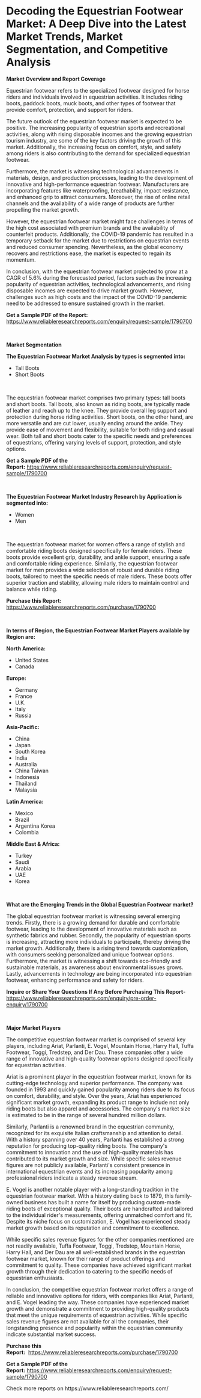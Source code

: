 <p><h1>Decoding the Equestrian Footwear Market: A Deep Dive into the Latest Market Trends, Market Segmentation, and Competitive Analysis</h1></p><p><strong>Market Overview and Report Coverage</strong></p>
<p><p>Equestrian footwear refers to the specialized footwear designed for horse riders and individuals involved in equestrian activities. It includes riding boots, paddock boots, muck boots, and other types of footwear that provide comfort, protection, and support for riders.</p><p>The future outlook of the equestrian footwear market is expected to be positive. The increasing popularity of equestrian sports and recreational activities, along with rising disposable incomes and the growing equestrian tourism industry, are some of the key factors driving the growth of this market. Additionally, the increasing focus on comfort, style, and safety among riders is also contributing to the demand for specialized equestrian footwear.</p><p>Furthermore, the market is witnessing technological advancements in materials, design, and production processes, leading to the development of innovative and high-performance equestrian footwear. Manufacturers are incorporating features like waterproofing, breathability, impact resistance, and enhanced grip to attract consumers. Moreover, the rise of online retail channels and the availability of a wide range of products are further propelling the market growth.</p><p>However, the equestrian footwear market might face challenges in terms of the high cost associated with premium brands and the availability of counterfeit products. Additionally, the COVID-19 pandemic has resulted in a temporary setback for the market due to restrictions on equestrian events and reduced consumer spending. Nevertheless, as the global economy recovers and restrictions ease, the market is expected to regain its momentum.</p><p>In conclusion, with the equestrian footwear market projected to grow at a CAGR of 5.6% during the forecasted period, factors such as the increasing popularity of equestrian activities, technological advancements, and rising disposable incomes are expected to drive market growth. However, challenges such as high costs and the impact of the COVID-19 pandemic need to be addressed to ensure sustained growth in the market.</p></p>
<p><strong>Get a Sample PDF of the Report:</strong> <a href="https://www.reliableresearchreports.com/enquiry/request-sample/1790700">https://www.reliableresearchreports.com/enquiry/request-sample/1790700</a></p>
<p>&nbsp;</p>
<p><strong>Market Segmentation</strong></p>
<p><strong>The Equestrian Footwear Market Analysis by types is segmented into:</strong></p>
<p><ul><li>Tall Boots</li><li>Short Boots</li></ul></p>
<p>&nbsp;</p>
<p><p>The equestrian footwear market comprises two primary types: tall boots and short boots. Tall boots, also known as riding boots, are typically made of leather and reach up to the knee. They provide overall leg support and protection during horse riding activities. Short boots, on the other hand, are more versatile and are cut lower, usually ending around the ankle. They provide ease of movement and flexibility, suitable for both riding and casual wear. Both tall and short boots cater to the specific needs and preferences of equestrians, offering varying levels of support, protection, and style options.</p></p>
<p><strong>Get a Sample PDF of the Report:</strong>&nbsp;<a href="https://www.reliableresearchreports.com/enquiry/request-sample/1790700">https://www.reliableresearchreports.com/enquiry/request-sample/1790700</a></p>
<p>&nbsp;</p>
<p><strong>The Equestrian Footwear Market Industry Research by Application is segmented into:</strong></p>
<p><ul><li>Women</li><li>Men</li></ul></p>
<p>&nbsp;</p>
<p><p>The equestrian footwear market for women offers a range of stylish and comfortable riding boots designed specifically for female riders. These boots provide excellent grip, durability, and ankle support, ensuring a safe and comfortable riding experience. Similarly, the equestrian footwear market for men provides a wide selection of robust and durable riding boots, tailored to meet the specific needs of male riders. These boots offer superior traction and stability, allowing male riders to maintain control and balance while riding.</p></p>
<p><strong>Purchase this Report:</strong>&nbsp; <a href="https://www.reliableresearchreports.com/purchase/1790700">https://www.reliableresearchreports.com/purchase/1790700</a></p>
<p>&nbsp;</p>
<p><strong>In terms of Region, the Equestrian Footwear Market Players available by Region are:</strong></p>
<p>
    <p> <strong> North America: </strong>
        <ul>
            <li>United States</li>
            <li>Canada</li>
        </ul>
        </p> 
    <p> <strong> Europe: </strong>
        <ul>
            <li>Germany</li>
            <li>France</li>
            <li>U.K.</li>
            <li>Italy</li>
            <li>Russia</li>
        </ul>
        </p> 
    <p> <strong> Asia-Pacific: </strong>
        <ul>
            <li>China</li>
            <li>Japan</li>
            <li>South Korea</li>
            <li>India</li>
            <li>Australia</li>
            <li>China Taiwan</li>
            <li>Indonesia</li>
            <li>Thailand</li>
            <li>Malaysia</li>
        </ul>
        </p> 
    <p> <strong> Latin America: </strong>
        <ul>
            <li>Mexico</li>
            <li>Brazil</li>
            <li>Argentina Korea</li>
            <li>Colombia</li>
        </ul>
        </p> 
    <p> <strong> Middle East & Africa: </strong>
        <ul>
            <li>Turkey</li>
            <li>Saudi</li>
            <li>Arabia</li>
            <li>UAE</li>
            <li>Korea</li>
        </ul>
    </p>
    </p>
<p>&nbsp;</p>
<p><strong>What are the Emerging Trends in the Global Equestrian Footwear market?</strong></p>
<p><p>The global equestrian footwear market is witnessing several emerging trends. Firstly, there is a growing demand for durable and comfortable footwear, leading to the development of innovative materials such as synthetic fabrics and rubber. Secondly, the popularity of equestrian sports is increasing, attracting more individuals to participate, thereby driving the market growth. Additionally, there is a rising trend towards customization, with consumers seeking personalized and unique footwear options. Furthermore, the market is witnessing a shift towards eco-friendly and sustainable materials, as awareness about environmental issues grows. Lastly, advancements in technology are being incorporated into equestrian footwear, enhancing performance and safety for riders.</p></p>
<p><strong>Inquire or Share Your Questions If Any Before Purchasing This Report</strong>- <a href="https://www.reliableresearchreports.com/enquiry/pre-order-enquiry/1790700">https://www.reliableresearchreports.com/enquiry/pre-order-enquiry/1790700</a></p>
<p>&nbsp;</p>
<p><strong>Major Market Players</strong></p>
<p><p>The competitive equestrian footwear market is comprised of several key players, including Ariat, Parlanti, E. Vogel, Mountain Horse, Harry Hall, Tuffa Footwear, Toggi, Tredstep, and Der Dau. These companies offer a wide range of innovative and high-quality footwear options designed specifically for equestrian activities.</p><p>Ariat is a prominent player in the equestrian footwear market, known for its cutting-edge technology and superior performance. The company was founded in 1993 and quickly gained popularity among riders due to its focus on comfort, durability, and style. Over the years, Ariat has experienced significant market growth, expanding its product range to include not only riding boots but also apparel and accessories. The company's market size is estimated to be in the range of several hundred million dollars.</p><p>Similarly, Parlanti is a renowned brand in the equestrian community, recognized for its exquisite Italian craftsmanship and attention to detail. With a history spanning over 40 years, Parlanti has established a strong reputation for producing top-quality riding boots. The company's commitment to innovation and the use of high-quality materials has contributed to its market growth and size. While specific sales revenue figures are not publicly available, Parlanti's consistent presence in international equestrian events and its increasing popularity among professional riders indicate a steady revenue stream.</p><p>E. Vogel is another notable player with a long-standing tradition in the equestrian footwear market. With a history dating back to 1879, this family-owned business has built a name for itself by producing custom-made riding boots of exceptional quality. Their boots are handcrafted and tailored to the individual rider's measurements, offering unmatched comfort and fit. Despite its niche focus on customization, E. Vogel has experienced steady market growth based on its reputation and commitment to excellence.</p><p>While specific sales revenue figures for the other companies mentioned are not readily available, Tuffa Footwear, Toggi, Tredstep, Mountain Horse, Harry Hall, and Der Dau are all well-established brands in the equestrian footwear market, known for their range of product offerings and commitment to quality. These companies have achieved significant market growth through their dedication to catering to the specific needs of equestrian enthusiasts.</p><p>In conclusion, the competitive equestrian footwear market offers a range of reliable and innovative options for riders, with companies like Ariat, Parlanti, and E. Vogel leading the way. These companies have experienced market growth and demonstrate a commitment to providing high-quality products that meet the unique requirements of equestrian activities. While specific sales revenue figures are not available for all the companies, their longstanding presence and popularity within the equestrian community indicate substantial market success.</p></p>
<p><strong>Purchase this Report:</strong>&nbsp;&nbsp;<a href="https://www.reliableresearchreports.com/purchase/1790700">https://www.reliableresearchreports.com/purchase/1790700</a></p>
<p></p>
<p><strong>Get a Sample PDF of the Report:</strong>&nbsp;<a href="https://www.reliableresearchreports.com/enquiry/request-sample/1790700">https://www.reliableresearchreports.com/enquiry/request-sample/1790700</a></p>
<p>Check more reports on https://www.reliableresearchreports.com/</p>